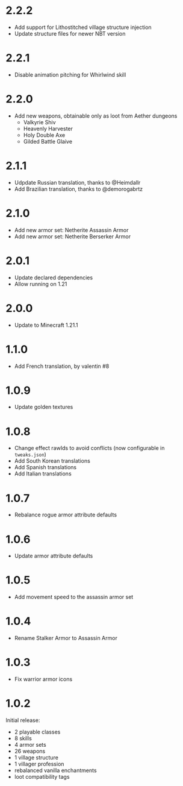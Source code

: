 # 2.2.2

- Add support for Lithostitched village structure injection
- Update structure files for newer NBT version

# 2.2.1

- Disable animation pitching for Whirlwind skill

# 2.2.0

- Add new weapons, obtainable only as loot from Aether dungeons
  - Valkyrie Shiv
  - Heavenly Harvester
  - Holy Double Axe
  - Gilded Battle Glaive

# 2.1.1

- Udpdate Russian translation, thanks to @Heimdallr
- Add Brazilian translation, thanks to @demorogabrtz

# 2.1.0

- Add new armor set: Netherite Assassin Armor
- Add new armor set: Netherite Berserker Armor

# 2.0.1

- Update declared dependencies
- Allow running on 1.21

# 2.0.0

- Update to Minecraft 1.21.1

# 1.1.0

- Add French translation, by valentin #8

# 1.0.9

- Update golden textures

# 1.0.8

- Change effect rawIds to avoid conflicts (now configurable in `tweaks.json`)
- Add South Korean translations 
- Add Spanish translations
- Add Italian translations

# 1.0.7

- Rebalance rogue armor attribute defaults

# 1.0.6

- Update armor attribute defaults

# 1.0.5

- Add movement speed to the assassin armor set

# 1.0.4

- Rename Stalker Armor to Assassin Armor

# 1.0.3

- Fix warrior armor icons

# 1.0.2

Initial release:
- 2 playable classes
- 8 skills
- 4 armor sets
- 26 weapons
- 1 village structure
- 1 villager profession
- rebalanced vanilla enchantments
- loot compatibility tags

#
